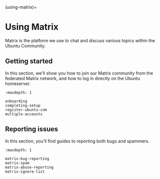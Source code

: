 (using-matrix)=
# Using Matrix

Matrix is the platform we use to chat and discuss various topics within the Ubuntu Community.


## Getting started

In this section, we'll show you how to join our Matrix community from the federated Matrix network, and how to log in directly on the Ubuntu homeserver. 

```{toctree}
:maxdepth: 1

onboarding
completing-setup
register-ubuntu-com
multiple-accounts
```


## Reporting issues

In this section, you'll find guides to reporting both bugs and spammers.

```{toctree}
:maxdepth: 1

matrix-bug-reporting
matrix-spam
matrix-abuse-reporting
matrix-ignore-list
```

